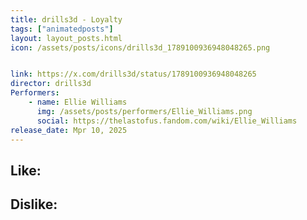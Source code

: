 ```yaml
---
title: drills3d - Loyalty
tags: ["animatedposts"]
layout: layout_posts.html
icon: /assets/posts/icons/drills3d_1789100936948048265.png


link: https://x.com/drills3d/status/1789100936948048265
director: drills3d
Performers:
    - name: Ellie Williams
      img: /assets/posts/performers/Ellie_Williams.png
      social: https://thelastofus.fandom.com/wiki/Ellie_Williams
release_date: Mpr 10, 2025
---
```


##  Like:


## Dislike: